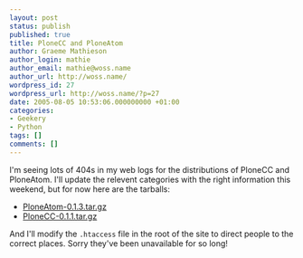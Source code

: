 ```yaml
---
layout: post
status: publish
published: true
title: PloneCC and PloneAtom
author: Graeme Mathieson
author_login: mathie
author_email: mathie@woss.name
author_url: http://woss.name/
wordpress_id: 27
wordpress_url: http://woss.name/?p=27
date: 2005-08-05 10:53:06.000000000 +01:00
categories:
- Geekery
- Python
tags: []
comments: []
---
```

I'm seeing lots of 404s in my web logs for the distributions of PloneCC and PloneAtom.  I'll update the relevent categories with the right information this weekend, but for now here are the tarballs:

<ul>
<li><a href="http://woss.name/dist/PloneAtom-0.1.3.tar.gz" title="Plone Atom 0.1.3">PloneAtom-0.1.3.tar.gz</a></li>
<li><a href="http://woss.name/dist/PloneCC-0.1.1.tar.gz" title="Plone Creative Commons support 0.1.1">PloneCC-0.1.1.tar.gz</a></li>
</ul>

And I'll modify the <code>.htaccess</code> file in the root of the site to direct people to the correct places.  Sorry they've been unavailable for so long!
